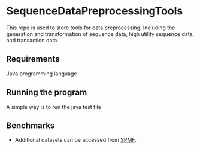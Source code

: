 # SequenceDataPreprocessingTools
This repo is used to store tools for data preprocessing. Including the generation and transformation of sequence data, high utility sequence data, and transaction data.

## Requirements
Java programming language

## Running the program
A simple way is to run the java test file

## Benchmarks
- Additional datasets can be accessed from [SPMF](http://www.philippe-fournier-viger.com/spmf/index.php?link=datasets.php).

